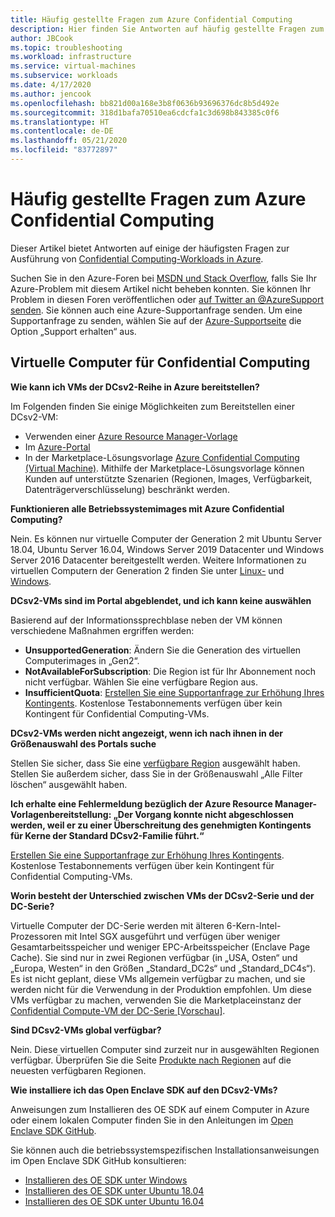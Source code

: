 ```yaml
---
title: Häufig gestellte Fragen zum Azure Confidential Computing
description: Hier finden Sie Antworten auf häufig gestellte Fragen zum Azure Confidential Computing.
author: JBCook
ms.topic: troubleshooting
ms.workload: infrastructure
ms.service: virtual-machines
ms.subservice: workloads
ms.date: 4/17/2020
ms.author: jencook
ms.openlocfilehash: bb821d00a168e3b8f0636b93696376dc8b5d492e
ms.sourcegitcommit: 318d1bafa70510ea6cdcfa1c3d698b843385c0f6
ms.translationtype: HT
ms.contentlocale: de-DE
ms.lasthandoff: 05/21/2020
ms.locfileid: "83772897"
---
```

# <a name="frequently-asked-questions-for-azure-confidential-computing"></a>Häufig gestellte Fragen zum Azure Confidential Computing

Dieser Artikel bietet Antworten auf einige der häufigsten Fragen zur Ausführung von [Confidential Computing-Workloads in Azure](overview.md).

Suchen Sie in den Azure-Foren bei [MSDN und Stack Overflow](https://azure.microsoft.com/support/forums/), falls Sie Ihr Azure-Problem mit diesem Artikel nicht beheben konnten. Sie können Ihr Problem in diesen Foren veröffentlichen oder [auf Twitter an @AzureSupport senden](https://twitter.com/AzureSupport). Sie können auch eine Azure-Supportanfrage senden. Um eine Supportanfrage zu senden, wählen Sie auf der [Azure-Supportseite](https://azure.microsoft.com/support/options/) die Option „Support erhalten“ aus.

## <a name="confidential-computing-virtual-machines"></a>Virtuelle Computer für Confidential Computing <a id="vm-faq"></a>

**Wie kann ich VMs der DCsv2-Reihe in Azure bereitstellen?**

Im Folgenden finden Sie einige Möglichkeiten zum Bereitstellen einer DCsv2-VM:
   - Verwenden einer [Azure Resource Manager-Vorlage](../virtual-machines/windows/template-description.md)
   - Im [Azure-Portal](https://portal.azure.com/#create/hub)
   - In der Marketplace-Lösungsvorlage [Azure Confidential Computing (Virtual Machine)](https://azuremarketplace.microsoft.com/marketplace/apps/microsoft-azure-compute.acc-virtual-machine-v2?tab=overview). Mithilfe der Marketplace-Lösungsvorlage können Kunden auf unterstützte Szenarien (Regionen, Images, Verfügbarkeit, Datenträgerverschlüsselung) beschränkt werden. 

**Funktionieren alle Betriebssystemimages mit Azure Confidential Computing?**

Nein. Es können nur virtuelle Computer der Generation 2 mit Ubuntu Server 18.04, Ubuntu Server 16.04, Windows Server 2019 Datacenter und Windows Server 2016 Datacenter bereitgestellt werden. Weitere Informationen zu virtuellen Computern der Generation 2 finden Sie unter [Linux-](../virtual-machines/linux/generation-2.md) und [Windows](../virtual-machines/windows/generation-2.md).

**DCsv2-VMs sind im Portal abgeblendet, und ich kann keine auswählen**

Basierend auf der Informationssprechblase neben der VM können verschiedene Maßnahmen ergriffen werden:
   -    **UnsupportedGeneration**: Ändern Sie die Generation des virtuellen Computerimages in „Gen2“.
   -    **NotAvailableForSubscription**: Die Region ist für Ihr Abonnement noch nicht verfügbar. Wählen Sie eine verfügbare Region aus.
   -    **InsufficientQuota**: [Erstellen Sie eine Supportanfrage zur Erhöhung Ihres Kontingents](../azure-portal/supportability/per-vm-quota-requests.md). Kostenlose Testabonnements verfügen über kein Kontingent für Confidential Computing-VMs. 

**DCsv2-VMs werden nicht angezeigt, wenn ich nach ihnen in der Größenauswahl des Portals suche**

Stellen Sie sicher, dass Sie eine [verfügbare Region](https://azure.microsoft.com/global-infrastructure/services/?products=virtual-machines) ausgewählt haben. Stellen Sie außerdem sicher, dass Sie in der Größenauswahl „Alle Filter löschen“ ausgewählt haben. 

**Ich erhalte eine Fehlermeldung bezüglich der Azure Resource Manager-Vorlagenbereitstellung: „Der Vorgang konnte nicht abgeschlossen werden, weil er zu einer Überschreitung des genehmigten Kontingents für Kerne der Standard DCsv2-Familie führt.“**

[Erstellen Sie eine Supportanfrage zur Erhöhung Ihres Kontingents](../azure-portal/supportability/per-vm-quota-requests.md). Kostenlose Testabonnements verfügen über kein Kontingent für Confidential Computing-VMs. 

**Worin besteht der Unterschied zwischen VMs der DCsv2-Serie und der DC-Serie?**

Virtuelle Computer der DC-Serie werden mit älteren 6-Kern-Intel-Prozessoren mit Intel SGX ausgeführt und verfügen über weniger Gesamtarbeitsspeicher und weniger EPC-Arbeitsspeicher (Enclave Page Cache). Sie sind nur in zwei Regionen verfügbar (in „USA, Osten“ und „Europa, Westen“ in den Größen „Standard_DC2s“ und „Standard_DC4s“). Es ist nicht geplant, diese VMs allgemein verfügbar zu machen, und sie werden nicht für die Verwendung in der Produktion empfohlen. Um diese VMs verfügbar zu machen, verwenden Sie die Marketplaceinstanz der [Confidential Compute-VM der DC-Serie [Vorschau]](https://azuremarketplace.microsoft.com/marketplace/apps/microsoft-azure-compute.confidentialcompute?tab=Overview).

**Sind DCsv2-VMs global verfügbar?**

Nein. Diese virtuellen Computer sind zurzeit nur in ausgewählten Regionen verfügbar. Überprüfen Sie die Seite [Produkte nach Regionen](https://azure.microsoft.com/global-infrastructure/services/?products=virtual-machines) auf die neuesten verfügbaren Regionen. 

**Wie installiere ich das Open Enclave SDK auf den DCsv2-VMs?**
   
Anweisungen zum Installieren des OE SDK auf einem Computer in Azure oder einem lokalen Computer finden Sie in den Anleitungen im [Open Enclave SDK GitHub](https://github.com/openenclave/openenclave).
     
Sie können auch die betriebssystemspezifischen Installationsanweisungen im Open Enclave SDK GitHub konsultieren:
   - [Installieren des OE SDK unter Windows](https://github.com/openenclave/openenclave/blob/master/docs/GettingStartedDocs/install_oe_sdk-Windows.md)
   - [Installieren des OE SDK unter Ubuntu 18.04](https://github.com/openenclave/openenclave/blob/master/docs/GettingStartedDocs/install_oe_sdk-Ubuntu_18.04.md)
   - [Installieren des OE SDK unter Ubuntu 16.04](https://github.com/openenclave/openenclave/blob/master/docs/GettingStartedDocs/install_oe_sdk-Ubuntu_16.04.md)
